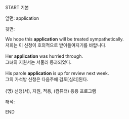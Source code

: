 START
기본

앞면:
application


뒷면:
<div>We hope this <strong>application</strong> will be treated sympathetically. </div><div><div>저희는 이 신청이 호의적으로 받아들여지기를 바랍니다.<br><br><div>Her <strong>application</strong> was hurried through. </div><div><div>그녀의 지원서는 서둘러 통과되었다.</div></div><br><div>His parole <strong>application</strong> is up for review next week. </div><div><div>그의 가석방 신청은 다음주에 검토[심리]된다.</div></div><div><br></div><div>{명} 신청(서), 지원, 적용, (컴퓨터) 응용 프로그램</div></div></div>


해석:

END